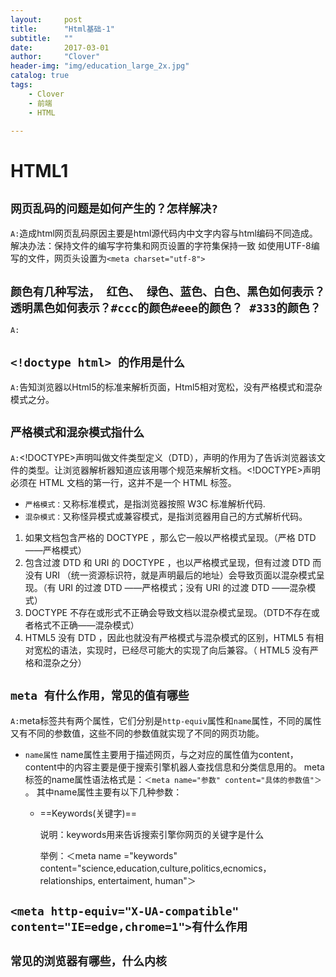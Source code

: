 ```yaml
---
layout:     post
title:      "Html基础-1"
subtitle:   ""
date:       2017-03-01
author:     "Clover"
header-img: "img/education_large_2x.jpg"
catalog: true
tags:
    - Clover
    - 前端
    - HTML

---
```


# HTML1

## `网页乱码的问题是如何产生的？怎样解决?`
`A:`造成html网页乱码原因主要是html源代码内中文字内容与html编码不同造成。解决办法：保持文件的编写字符集和网页设置的字符集保持一致 如使用UTF-8编写的文件，网页头设置为`<meta charset="utf-8">`

## `颜色有几种写法， 红色、 绿色、蓝色、白色、黑色如何表示？ 透明黑色如何表示？#ccc的颜色#eee的颜色？ #333的颜色？`
`A:`

## `<!doctype html> 的作用是什么`
`A:`告知浏览器以Html5的标准来解析页面，Html5相对宽松，没有严格模式和混杂模式之分。

## `严格模式和混杂模式指什么`
`A:`<!DOCTYPE>声明叫做文件类型定义（DTD），声明的作用为了告诉浏览器该文件的类型。让浏览器解析器知道应该用哪个规范来解析文档。<!DOCTYPE>声明必须在 HTML 文档的第一行，这并不是一个 HTML 标签。

* `严格模式：`又称标准模式，是指浏览器按照 W3C 标准解析代码.
* `混杂模式：`又称怪异模式或兼容模式，是指浏览器用自己的方式解析代码。

1. 如果文档包含严格的 DOCTYPE ，那么它一般以严格模式呈现。（严格 DTD ——严格模式） 
2. 包含过渡 DTD 和 URI 的 DOCTYPE ，也以严格模式呈现，但有过渡 DTD 而没有 URI （统一资源标识符，就是声明最后的地址）会导致页面以混杂模式呈现。（有 URI 的过渡 DTD ——严格模式；没有 URI 的过渡 DTD ——混杂模式） 
3. DOCTYPE 不存在或形式不正确会导致文档以混杂模式呈现。（DTD不存在或者格式不正确——混杂模式）
4. HTML5 没有 DTD ，因此也就没有严格模式与混杂模式的区别，HTML5 有相对宽松的语法，实现时，已经尽可能大的实现了向后兼容。（ HTML5 没有严格和混杂之分）


## `meta 有什么作用，常见的值有哪些`
`A:`meta标签共有两个属性，它们分别是`http-equiv`属性和`name`属性，不同的属性又有不同的参数值，这些不同的参数值就实现了不同的网页功能。

* `name属性`
name属性主要用于描述网页，与之对应的属性值为content，content中的内容主要是便于搜索引擎机器人查找信息和分类信息用的。
    meta标签的name属性语法格式是：`＜meta name="参数" content="具体的参数值"＞` 。
    其中name属性主要有以下几种参数：

    * ==Keywords(关键字)==
    
    	说明：keywords用来告诉搜索引擎你网页的关键字是什么
    
    	举例：＜meta name ="keywords" content="science,education,culture,politics,ecnomics，relationships, entertaiment, human"＞



## `<meta http-equiv="X-UA-compatible" content="IE=edge,chrome=1">有什么作用`

## `常见的浏览器有哪些，什么内核`